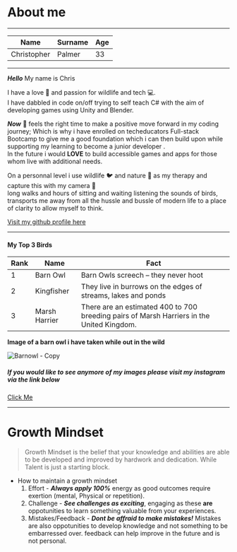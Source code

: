 #  About me  

**** 

|Name|Surname|Age|   
|----|----|----|   
|Christopher|Palmer|33|  

****
 
***Hello*** My name is Chris

I have a love 💖 and passion for wildlife and tech 💻.  
I have dabbled in code on/off trying to self teach C# with the aim of developing games using Unity and Blender.  

 ***Now*** 💪 feels the right time to make a positive move forward in my coding journey; Which is why i have enrolled on techeducators Full-stack Bootcamp to give me a good foundation which i can then build upon while supporting my learning to become a junior developer .  
In the future i would **LOVE** to build accessible games and apps for those whom live with additional needs. 

On a personnal level i use wildlife 🐦 and nature 🍃 as my therapy and capture this with my camera 📸  
long walks and hours of sitting and waiting listening the sounds of birds, transports me away from all the hussle and bussle of modern life to a place of clarity to allow myself to think.

[Visit my github profile here](https://github.com/cpalmer90)

****  
#### **My Top 3 Birds**

|Rank|Name|Fact|
|----|----|----|
|1|Barn Owl|Barn Owls screech – they never hoot|
|2|Kingfisher|They live in burrows on the edges of streams, lakes and ponds|
|3|Marsh Harrier|There are an estimated 400 to 700 breeding pairs of Marsh Harriers in the United Kingdom.|

**Image of a barn owl i have taken while out in the wild**

 ![Barnowl - Copy](https://github.com/cpalmer90/myfirstrepo/assets/135607164/18be5e6b-c559-457d-885a-94a5e127ab51 "Barnowl")  
##### If you would like to see anymore of my images please visit my instagram via the link below  
[Click Me](https://www.instagram.com/captured.by.chris/)  

****

# Growth Mindset  

> Growth Mindset is the belief that your knowledge and abilities are able to be developed and improved by hardwork and dedication. While Talent is just a starting block.

* How to maintain a growth mindset
  1. Effort - ***Always apply 100%*** energy as good outcomes require exertion (mental, Physical or repetition).
  2. Challenge - ***See challenges as exciting***, engaging as these **are** oppotunities to learn something valuable from your experiences.
  3. Mistakes/Feedback - ***Dont be affraid to make mistakes!***  Mistakes are also oppotunities to develop knowledge and not something to be embarressed over.  feedback can help improve in the future and is not personal.




